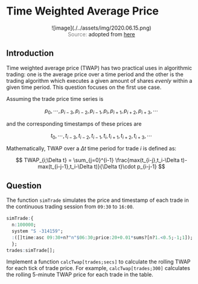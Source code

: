 # Time Weighted Average Price

<span style="display:block;text-align:center">
![image](./../assets/img/2020.06.15.png)
</span>
<span style="display:block;text-align:center"><font color="grey">Source: </font>adopted from <a href="https://www.abbreviations.com/images/1946550_TWAP.png">here</a></span>

## Introduction
Time weighted average price (TWAP) has two practical uses in algorithmic trading: one is the average price over a time period and the other is the trading algorithm which executes a given amount of shares *evenly* within a given time period. This question focuses on the first use case.

Assuming the trade price time series is

$$p_0,\cdots,p_{i-3},p_{i-2},p_{i-1},p_i,p_{i+1},p_{i+2},p_{i+3},\cdots$$

and the corresponding timestamps of these prices are

$$t_0,\cdots,t_{i-3},t_{i-2},t_{i-1},t_i,t_{i+1},t_{i+2},t_{i+3},\cdots$$

Mathematically, TWAP over a $\Delta t$ time period for trade $i$ is defined as:

$$
TWAP_{i;\Delta t} = \sum_{j=0}^{i-1} \frac{max(t_{i-j},t_i-\Delta t)-max(t_{i-j-1},t_i-\Delta t)}{\Delta t}\cdot p_{i-j-1}
$$

## Question
The function ``simTrade`` simulates the price and timestamp of each trade in the continuous trading session from ``09:30`` to ``16:00``.

```q
simTrade:{
  n:100000;
  system "S -314159";
  :([]time:asc 09:30+n?"n"$06:30;price:20+0.01*sums?[n?1.<0.5;-1;1]);
  };
trades:simTrade[];
```

Implement a function ``calcTwap[trades;secs]`` to calculate the rolling TWAP for each tick of trade price. For example, ``calcTwap[trades;300]`` calculates the rolling 5-minute TWAP price for each trade in the table.
